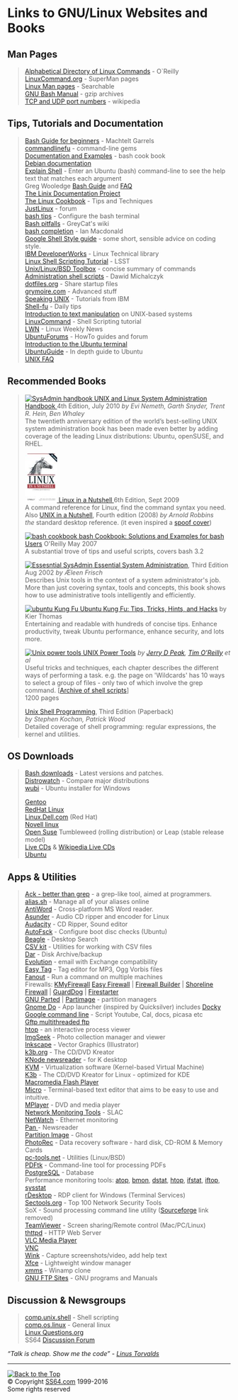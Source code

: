 

<h1>Links to GNU/Linux Websites and Books</h1>
<h2>Man Pages</h2>
<blockquote>
<p><a href="http://archive.oreilly.com/linux/cmd/">Alphabetical Directory of Linux Commands</a> - O`Reilly<br>
<a href="http://www.linuxcommand.org/superman_pages.php">LinuxCommand.org</a> - SuperMan pages<br>
<a href="http://techpubs.sgi.com/library/tpl/cgi-bin/browse.cgi?db=man&amp;coll=linux&amp;pth=/man1">Linux Man pages</a> - Searchable<br>
<a href="http://www.gnu.org/manual/"> GNU Bash Manual</a> - gzip archives<br>
<a href="http://en.wikipedia.org/wiki/List_of_TCP_and_UDP_port_numbers">TCP and UDP port numbers</a>  - wikipedia </p></blockquote>
<h2>Tips, Tutorials and Documentation</h2>
<blockquote>
<p> <a href="http://tldp.org/LDP/Bash-Beginners-Guide/html/index.html">Bash Guide for beginners</a> - Machtelt Garrels<br>
<a href="http://www.commandlinefu.com/commands/browse">commandlinefu</a> - command-line gems<br>
<a href="http://www.bashcookbook.com/bashinfo/"> Documentation and Examples</a> - bash cook book<br>
<a href="http://www.debian.org/doc/">Debian documentation</a><br>
<a href="http://explainshell.com/">Explain Shell</a> - Enter an Ubuntu (bash) command-line to see the help text that matches each argument <br>
Greg Wooledge <a href="http://mywiki.wooledge.org/BashGuide">Bash Guide</a> and <a href="http://mywiki.wooledge.org/BashFAQ">FAQ</a><br>
<a href="http://tldp.org/">The Linix Documentation Project </a><br>
<a href="http://www.dsl.org/cookbook/cookbook_toc.html">The Linux Cookbook</a> - Tips and Techniques<br>
<a href="http://forums.justlinux.com/">JustLinux</a> - forum<br>
<a href="http://www.ukuug.org/events/linux2003/papers/bash_tips/">bash tips</a> - 
Configure the bash terminal<br>
<a href="http://wooledge.org/mywiki/BashPitfalls">Bash pitfalls</a> - 
GreyCat's wiki<br>
<a href="http://www.caliban.org/bash/#completion">bash completion</a> - 
Ian Macdonald<br>
<a href="https://google.github.io/styleguide/shell.xml">Google Shell Style guide</a> - some short, sensible advice on coding style.<br>
<a href="http://www.ibm.com/developerworks/views/linux/libraryview.jsp">IBM DeveloperWorks</a> - 
Linux Technical library<br>
<a href="http://bash.cyberciti.biz/guide/Main_Page">Linux Shell Scripting Tutorial</a> - LSST<br>
<a href="http://cb.vu/unixtoolbox.xhtml">Unix/Linux/BSD Toolbox</a> - concise summary of commands <br>
<a href="http://www.comp.eonworks.com/scripts/scripts.html">Administration shell scripts</a> - Dawid Michalczyk<br>
<a href="http://dotfiles.org/">dotfiles.org</a> - Share startup files<br>
<a href="http://www.grymoire.com/Unix/">grymoire.com</a> - Advanced stuff<br>
<a href="http://www-128.ibm.com/developerworks/views/aix/libraryview.jsp?search_by=speaking+UNIX+Part">Speaking UNIX</a> - Tutorials from IBM<br>
<a href="http://www.shell-fu.org/lister.php">Shell-fu</a> - Daily tips<br>
<a href="http://www.ibm.com/developerworks/aix/library/au-unixtext/index.html#25.Resources|outline">Introduction to text manipulation</a> on UNIX-based systems<br>
<a href="http://linuxcommand.org/learning_the_shell.php"> LinuxCommand</a> - Shell Scripting tutorial<br> 
<a href="https://lwn.net/">LWN</a> - Linux Weekly News<br>
<a href="http://ubuntuforums.org/forumdisplay.php?f=100">UbuntuForums</a> - HowTo guides and forum <br>
<a href="https://help.ubuntu.com/community/UsingTheTerminal">Introduction to the  Ubuntu terminal </a><br>
<a href="http://ubuntuguide.org/wiki/Main_Page">UbuntuGuide</a> - In depth guide to Ubuntu <br>
<a href="http://www.faqs.org/faqs/unix-faq/shell/">UNIX FAQ</a> </p>
</blockquote>
<h2> Recommended Books</h2>
<blockquote>
<p><a href="http://www.amazon.com/dp/0131480057?tag=ss64"> <img src="unixsysadmin.jpg" alt="SysAdmin handbook" width="84" height="110" class="pic"> UNIX and Linux System Administration Handbook </a> 4th Edition, July 2010 <i>by Evi Nemeth, Garth Snyder, Trent R. Hein, Ben Whaley</i><br>
The twentieth anniversary edition of the world’s best-selling UNIX system administration book has been made even better by adding coverage of the leading Linux distributions: Ubuntu, openSUSE, and RHEL.</p>
<p><a href="http://www.amazon.com/dp/0596154488?tag=ss64"><img src="linuxnutshell.gif" alt="linux nutshell" width="72" height="110" class="pic"> Linux in a Nutshell </a> 6th Edition, Sept 2009 <br>
A command reference for Linux, find the command syntax you need. Also <a href="http://www.amazon.com/dp/0596100299?tag=ss64">UNIX in a Nutshell</a>, Fourth edition (2008) <i>by Arnold Robbins</i><br>
<i>the </i>standard desktop reference. (it even inspired a <a href="acid.jpg">spoof cover</a>)</p>
<p><a href="http://www.amazon.com/dp/0596526784?tag=ss64"><img src="bash_cookbook.jpg" width="122" height="149" alt="bash cookbook"> bash Cookbook: Solutions and Examples for bash Users</a> O'Reilly May 2007<br>
A substantial trove of tips and useful scripts, 
covers bash 3.2</p>
<p><a href="http://www.amazon.com/dp/0596003439?tag=ss64"><img src="nix_essential.jpg" alt="Essesntial SysAdmin" width="120" height="160" class="pic"> Essential System Administration</a>, Third Edition Aug 2002 <i>by Æleen Frisch</i><br>
Describes Unix tools in the context of a system administrator's job. More than just covering syntax, tools and concepts, this book shows how to use administrative tools intelligently and efficiently.</p>
<p><a href="http://www.amazon.com/dp/1934356220?tag=ss64"><img src="bash-kier-ubuntu.jpg" alt="ubuntu Kung Fu" width="75" height="75" class="pic"> Ubuntu Kung Fu: Tips, Tricks, Hints, and Hacks</a> by Kier Thomas<br>
Entertaining and  readable with hundreds of concise tips. Enhance productivity, tweak Ubuntu performance,  enhance security, and lots more.</p>
<p><a href="http://www.amazon.com/dp/0596003307?tag=ss64"><img src="unixpowertools.jpg" alt="Unix power tools" width="68" height="90" class="pic"> UNIX Power Tools</a> <i>by <a href="http://www.jpeek.com/">Jerry D Peak</a>, <a href="http://radar.oreilly.com/tim/">Tim O'Reilly</a> et al</i><br>
Useful tricks and techniques, each chapter describes the different ways of performing a task. e.g. the page on 'Wildcards' has 10 ways to select a group of files - only two of which involve the grep command. [<a href="ftp://ftp.ora.com/published/oreilly/power_tools/unix/upt9707.tgz">Archive of shell scripts</a>] <br>
1200 pages </p>
<p><a href="http://www.amazon.com/dp/0672324903?tag=ss64"> Unix Shell Programming</a>, Third Edition (Paperback)<br>
<i>by Stephen Kochan, Patrick Wood </i><br>
Detailed coverage of shell programming: regular expressions, the kernel and utilities.</p>
</blockquote>
<h2>OS Downloads</h2>
<blockquote>
<p><a href="http://ftp.gnu.org/gnu/bash/">Bash downloads</a> - Latest versions and patches.<br>
<a href="http://distrowatch.com/dwres.php?resource=major">Distrowatch</a> - Compare major distributions<br>
<a href="http://wubi-installer.org/">wubi</a> - Ubuntu installer for Windows</p>
<p><a href="http://www.gentoo.org/">Gentoo</a><br>
<a href="https://access.redhat.com/downloads/">RedHat Linux</a> <br>
<a href="http://linux.dell.com/">Linux.Dell.com</a> (Red Hat) <br>
<a href="http://www.novell.com/linux/">Novell linux</a> <br>
<a href="https://www.opensuse.org/">Open Suse</a> Tumbleweed (rolling distribution) or Leap (stable release model)<br>
<a href="http://livecdlist.com/">Live CDs</a> &amp; <a href="http://en.wikipedia.org/wiki/List_of_LiveCDs">Wikipedia Live CDs</a><br>
<a href="http://www.ubuntu.com/">Ubuntu</a></p>
</blockquote>
<h2>Apps &amp; Utilities</h2>
<blockquote>
<p><a href="http://betterthangrep.com/">Ack - better than grep</a> - a   grep-like tool, aimed at programmers.<br>
<a href="http://alias.sh/">alias.sh</a> - Manage all of your aliases online<br>
<a href="http://www.winfield.demon.nl/">AntiWord</a> - Cross-platform MS Word reader.<br>
<a href="http://littlesvr.ca/asunder/">Asunder</a> - Audio CD ripper and encoder for Linux<br>
<a href="http://web.audacityteam.org/">Audacity</a> - CD Ripper, Sound editor<br>
<a href="https://wiki.ubuntu.com/AutoFsck">AutoFsck</a> - Configure boot disc checks (Ubuntu)<br>
<a href="http://beagle-project.org/">Beagle</a> - Desktop Search<br>
<a href="http://csvkit.readthedocs.org/en/0.9.0/">CSV kit</a> - Utilities for working with CSV files<br>
<a href="http://dar.linux.free.fr/">Dar</a> - Disk Archive/backup<br>
<a href="http://www.novell.com/products/desktop/features/evolution.html">Evolution</a> - email with Exchange compatibility<br>
<a href="https://wiki.gnome.org/Apps/EasyTAG">Easy Tag</a> - Tag editor for MP3, Ogg Vorbis files<br>
<a href="http://www.stearns.org/fanout/README.html">Fanout</a> - Run a command on multiple machines<br>
Firewalls: <a href="http://www.kmyfirewall.org/">KMyFirewall</a> <a href="http://easyfwgen.morizot.net/">Easy Firewall</a> | <a href="http://www.fwbuilder.org/">Firewall Builder</a> | <a href="http://www.shorewall.net/">Shoreline Firewall</a> | <a href="http://www.simonzone.com/software/guarddog/">GuardDog</a> | <a href="http://www.fs-security.com/">Firestarter</a><br>
<a href="http://www.gnu.org/software/parted/parted.html">GNU Parted</a> |   <a href="http://www.partimage.org/">Partimage</a> - partition managers<br>
<a href="http://do.davebsd.com/">Gnome Do</a> - 
App launcher (inspired by Quicksilver) includes <a href="http://do.davebsd.com/wiki/Docky">Docky</a> <br>
<a href="http://code.google.com/p/googlecl/wiki/ExampleScripts">Google command line</a> - Script Youtube, Cal, docs, picasa etc <br>
<a href="http://gftp.seul.org/">Gftp multithreaded ftp</a> <br>
<a href="http://hisham.hm/htop/">htop</a> -  an interactive process viewer<br>
<a href="http://www.imgseek.net/">ImgSeek</a> - Photo collection manager and viewer<br>
<a href="http://www.inkscape.org/">Inkscape</a> - Vector Graphics (Illustrator)<br>
<a href="http://www.k3b.org/">k3b.org</a> - The CD/DVD Kreator<br>
<a href="http://userbase.kde.org/Kontact">KNode newsreader</a> - for K desktop<br>
<a href="http://www.linux-kvm.org/">KVM</a> -  Virtualization software (Kernel-based Virtual Machine) <br>
<a href="http://www.k3b.org/">K3b</a> - The CD/DVD Kreator for Linux - optimized for KDE<br>
<a href="http://www.adobe.com/shockwave/download/download.cgi?P1_Prod_Version=ShockwaveFlash">Macromedia Flash Player</a><br>
<a href="https://github.com/zyedidia/micro">Micro</a> - Terminal-based text editor that aims to be easy to use and intuitive.<br>
<a href="http://www.mplayerhq.hu/">MPlayer</a> - DVD and media player<br>
<a href="http://www.slac.stanford.edu/xorg/nmtf/nmtf-tools.html">Network Monitoring Tools</a> - SLAC<br>
<a href="http://www.slctech.org/%7Emackay/NETWATCH/netwatch.html">NetWatch</a> - 
Ethernet monitoring<br>
<a href="http://pan.rebelbase.com/">Pan </a>- Newsreader <br>
<a href="http://www.partimage.org/">Partition Image</a> - Ghost<br>
<a href="http://www.cgsecurity.org/wiki/PhotoRec">PhotoRec</a> - Data recovery software  - hard disk, CD-ROM &amp; Memory Cards<br>
<a href="http://www.pc-tools.net/unix/">pc-tools.net</a> - Utilities (Linux/BSD)<br>
<a href="https://www.pdflabs.com/tools/pdftk-server/">PDFtk</a> - Command-line tool for processing PDFs<br>
<a href="http://www.postgresql.org/">PostgreSQL</a> - Database <br>
Performance monitoring tools: <a href="http://freshmeat.net/projects/atop/">atop</a>, <a href="http://freshmeat.net/projects/bmon/">bmon</a>, <a href="http://dag.wieers.com/home-made/dstat/">dstat</a>, <a href="http://hisham.hm/htop/">htop</a>, <a href="http://gael.roualland.free.fr/ifstat/">ifstat</a>, <a href="http://www.ex-parrot.com/pdw/iftop/">iftop</a>, <a href="http://pagesperso-orange.fr/sebastien.godard/">sysstat</a><br>
<a href="http://www.rdesktop.org/">rDesktop</a> - 
RDP client for Windows (Terminal Services)<br>
<a href="http://sectools.org/">Sectools.org</a> - Top 100 Network Security Tools<br>
SoX - Sound processing command line utility (<a href="http://helb.github.io/goodbye-sourceforge/">Sourceforge</a> link removed)<br>
<a href="http://www.teamviewer.com/">TeamViewer</a> - Screen sharing/Remote control (Mac/PC/Linux)<br>
<a href="http://www.acme.com/software/thttpd/">thttpd</a> - HTTP Web Server<br>
<a href="http://www.videolan.org/vlc/">VLC Media Player</a>  <br>
<a href="http://www.realvnc.com/products/download.html">VNC<br></a><a href="http://www.debugmode.com/wink/">Wink</a> - Capture screenshots/video, add help text<br>
<a href="http://www.xfce.org">Xfce</a> - Lightweight  window manager <br>
<a href="http://www.xmms.org/">xmms</a> - Winamp clone<br>
<a href="http://www.gnu.org/prep/ftp.html">GNU FTP Sites</a> - GNU programs and Manuals</p>
</blockquote>
<h2>Discussion &amp; Newsgroups</h2>
<blockquote><p>
<a href="https://groups.google.com/forum/#!forum/comp.unix.shell">comp.unix.shell</a> - Shell scripting<br>
<a href="https://groups.google.com/forum/#!forum/comp.os.linux">comp.os.linux</a> - General linux<br>
<a href="http://www.linuxquestions.org/questions/index.php">Linux Questions.org</a><br>
SS64 <a href="http://ss64.org/"> Discussion Forum</a> </p>
</blockquote>
<p class="quote"><i>“Talk is cheap. Show me the code” - <a href="http://lkml.org/lkml/2000/8/25/132">Linus Torvalds</a></i></p><!-- #BeginLibraryItem "/Library/foot_menu.lbi" --><hr>
<div id="bl" class="footer"><a href="bash.html#"><img src="../images/top.png" width="30" height="22" alt="Back to the Top"></a></div>
<div id="br" class="footer, tagline">© Copyright <a href="http://ss64.com/">SS64.com</a> 1999-2016<br>
Some rights reserved</div><!-- #EndLibraryItem -->
